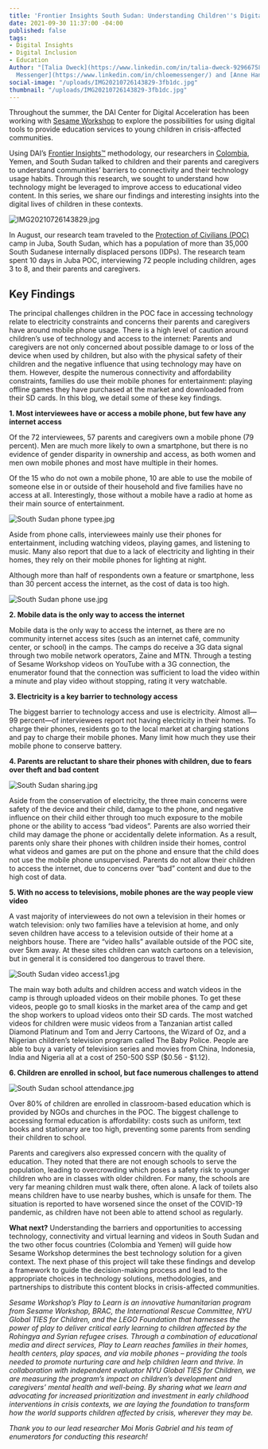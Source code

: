 ```yaml
---
title: 'Frontier Insights South Sudan: Understanding Children''s Digital Access'
date: 2021-09-30 11:37:00 -04:00
published: false
tags:
- Digital Insights
- Digital Inclusion
- Education
Author: "[Talia Dweck](https://www.linkedin.com/in/talia-dweck-92966758/) and [Chloe
  Messenger](https://www.linkedin.com/in/chloemessenger/) and [Anne Hand](https://www.linkedin.com/in/annehand/)"
social-image: "/uploads/IMG20210726143829-3fb1dc.jpg"
thumbnail: "/uploads/IMG20210726143829-3fb1dc.jpg"
---
```


Throughout the summer, the DAI Center for Digital Acceleration has been working with [Sesame Workshop](https://www.sesameworkshop.org/what-we-do/refugee-response) to explore the possibilities for using digital tools to provide education services to young children in crisis-affected communities.

Using DAI’s [Frontier Insights™](https://dai-global-digital.com/tags/?tag=digital-insights) methodology, our researchers in [Colombia](https://dai-global-digital.com/frontier-insights-colombia-understanding-childrens-digital-access.html), Yemen, and South Sudan talked to children and their parents and caregivers to understand communities’ barriers to connectivity and their technology usage habits. Through this research, we sought to understand how technology might be leveraged to improve access to educational video content. In this series, we share our findings and interesting insights into the digital lives of children in these contexts.

![IMG20210726143829.jpg](/uploads/IMG20210726143829.jpg)

<!--more-->

In August, our research team traveled to the [Protection of Civilians (POC)](https://internews.org/wp-content/uploads/2021/02/Internews_unhouse_1_2_assessment_wave2.pdf) camp in Juba, South Sudan, which has a population of more than 35,000 South Sudanese internally displaced persons (IDPs). The research team spent 10 days in Juba POC, interviewing 72 people including children, ages 3 to 8, and their parents and caregivers.

## Key Findings

The principal challenges children in the POC face in accessing technology relate to electricity constraints and concerns their parents and caregivers have around mobile phone usage. There is a high level of caution around children’s use of technology and access to the internet: Parents and caregivers are not only concerned about possible damage to or loss of the device when used by children, but also with the physical safety of their children and the negative influence that using technology may have on them. However, despite the numerous connectivity and affordability constraints, families do use their mobile phones for entertainment: playing offline games they have purchased at the market and downloaded from their SD cards. In this blog, we detail some of these key findings.

**1. Most interviewees have or access a mobile phone, but few have any internet access**

Of the 72 interviewees, 57 parents and caregivers own a mobile phone (79 percent). Men are much more likely to own a smartphone, but there is no evidence of gender disparity in ownership and access, as both women and men own mobile phones and most have multiple in their homes.

Of the 15 who do not own a mobile phone, 10 are able to use the mobile of someone else in or outside of their household and five families have no access at all. Interestingly, those without a mobile have a radio at home as their main source of entertainment.

![South Sudan phone typee.jpg](/uploads/South%20Sudan%20phone%20typee.jpg)

Aside from phone calls, interviewees mainly use their phones for entertainment, including watching videos, playing games, and listening to music. Many also report that due to a lack of electricity and lighting in their homes, they rely on their mobile phones for lighting at night.

Although more than half of respondents own a feature or smartphone, less than 30 percent access the internet, as the cost of data is too high.

![South Sudan phone use.jpg](/uploads/South%20Sudan%20phone%20use.jpg)

**2. Mobile data is the only way to access the internet**

Mobile data is the only way to access the internet, as there are no community internet access sites (such as an internet café, community center, or school) in the camps. The camps do receive a 3G data signal through two mobile network operators, Zaine and MTN. Through a testing of Sesame Workshop videos on YouTube with a 3G connection, the enumerator found that the connection was sufficient to load the video within a minute and play video without stopping, rating it very watchable.

**3. Electricity is a key barrier to technology access**

The biggest barrier to technology access and use is electricity. Almost all—99 percent—of interviewees report not having electricity in their homes. To charge their phones, residents go to the local market at charging stations and pay to charge their mobile phones. Many limit how much they use their mobile phone to conserve battery.

**4. Parents are reluctant to share their phones with children, due to fears over theft and bad content**

![South Sudan sharing.jpg](/uploads/South%20Sudan%20sharing.jpg)

Aside from the conservation of electricity, the three main concerns were safety of the device and their child, damage to the phone, and negative influence on their child either through too much exposure to the mobile phone or the ability to access “bad videos”.  Parents are also worried their child may damage the phone or accidentally delete information. As a result, parents only share their phones with children inside their homes, control what videos and games are put on the phone and ensure that the child does not use the mobile phone unsupervised. Parents do not allow their children to access the internet, due to concerns over “bad” content and due to the high cost of data.

**5. With no access to televisions, mobile phones are the way people view video**

A vast majority of interviewees do not own a television in their homes or watch television: only two families have a television at home, and only seven children have access to a television outside of their home at a neighbors house. There are “video halls” available outside of the POC site, over 5km away. At these sites children can watch cartoons on a television, but in general it is considered too dangerous to travel there.

![South Sudan video access1.jpg](/uploads/South%20Sudan%20video%20access1.jpg)

The main way both adults and children access and watch videos in the camp is through uploaded videos on their mobile phones. To get these videos, people go to small kiosks in the market area of the camp and get the shop workers to upload videos onto their SD cards. The most watched videos for children were music videos from a Tanzanian artist called Diamond Platinum and Tom and Jerry Cartoons, the Wizard of Oz, and a Nigerian children’s television program called The Baby Police. People are able to buy a variety of television series and movies from China, Indonesia, India and Nigeria all at a cost of 250-500 SSP ($0.56 - $1.12).

**6. Children are enrolled in school, but face numerous challenges to attend**

![South Sudan school attendance.jpg](/uploads/South%20Sudan%20school%20attendance.jpg)

Over 80% of children are enrolled in classroom-based education which is provided by NGOs and churches in the POC. The biggest challenge to accessing formal education is affordability: costs such as uniform, text books and stationary are too high, preventing some parents from sending their children to school.

Parents and caregivers also expressed concern with the quality of education. They noted that there are not enough schools to serve the population, leading to overcrowding which poses a safety risk to younger children who are in classes with older children.  For many, the schools are very far meaning children must walk there, often alone. A lack of toilets also means children have to use nearby bushes, which is unsafe for them. The situation is reported to have worsened since the onset of the COVID-19 pandemic, as children have not been able to attend school as regularly.

**What next?**
Understanding the barriers and opportunities to accessing technology, connectivity and virtual learning and videos in South Sudan and the two other focus countries (Colombia and Yemen) will guide how Sesame Workshop determines the best technology solution for a given context. The next phase of this project will take these findings and develop a framework to guide the decision-making process and lead to the appropriate choices in technology solutions, methodologies, and partnerships to distribute this content blocks in crisis-affected communities.

*Sesame Workshop’s Play to Learn is an innovative humanitarian program from Sesame Workshop, BRAC, the International Rescue Committee, NYU Global TIES for Children, and the LEGO Foundation that harnesses the power of play to deliver critical early learning to children affected by the Rohingya and Syrian refugee crises. Through a combination of educational media and direct services, Play to Learn reaches families in their homes, health centers, play spaces, and via mobile phones – providing the tools needed to promote nurturing care and help children learn and thrive. In collaboration with independent evaluator NYU Global TIES for Children, we are measuring the program’s impact on children’s development and caregivers’ mental health and well-being. By sharing what we learn and advocating for increased prioritization and investment in early childhood interventions in crisis contexts, we are laying the foundation to transform how the world supports children affected by crisis, wherever they may be.*

*Thank you to our lead researcher Moi Moris Gabriel and his team of enumerators for conducting this research!*